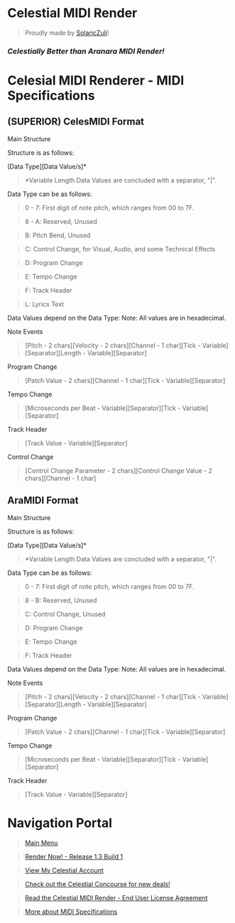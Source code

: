 # Celestial MIDI Render
> Proudly made by [SolaricZuli]()!
### *Celestially Better than Aranara MIDI Render!*

# Celesial MIDI Renderer - MIDI Specifications

## (SUPERIOR) CelesMIDI Format
Main Structure

Structure is as follows:

[Data Type][Data Value/s]*
>*Variable Length Data Values are concluded with a separator, "|".

Data Type can be as follows:

>0 - 7: First digit of note pitch, which ranges from 00 to 7F.

>8 - A: Reserved, Unused

>B: Pitch Bend, Unused

>C: Control Change, for Visual, Audio, and some Technical Effects

>D: Program Change

>E: Tempo Change

>F: Track Header

>L: Lyrics Text

Data Values depend on the Data Type: Note: All values are in hexadecimal.

Note Events

>[Pitch - 2 chars][Velocity - 2 chars][Channel - 1 char][Tick - Variable][Separator][Length - Variable][Separator]

Program Change

>[Patch Value - 2 chars][Channel - 1 char][Tick - Variable][Separator]

Tempo Change

>[Microseconds per Beat - Variable][Separator][Tick - Variable][Separator]

Track Header

>[Track Value - Variable][Separator]

Control Change

>[Control Change Parameter - 2 chars][Control Change Value - 2 chars][Channel - 1 char]


## AraMIDI Format
Main Structure

Structure is as follows:

[Data Type][Data Value/s]*
>*Variable Length Data Values are concluded with a separator, "|".

Data Type can be as follows:

>0 - 7: First digit of note pitch, which ranges from 00 to 7F.

>8 - B: Reserved, Unused

>C: Control Change, Unused

>D: Program Change

>E: Tempo Change

>F: Track Header

Data Values depend on the Data Type: Note: All values are in hexadecimal.

Note Events

>[Pitch - 2 chars][Velocity - 2 chars][Channel - 1 char][Tick - Variable][Separator][Length - Variable][Separator]

Program Change

>[Patch Value - 2 chars][Channel - 1 char][Tick - Variable][Separator]

Tempo Change

>[Microseconds per Beat - Variable][Separator][Tick - Variable][Separator]

Track Header

>[Track Value - Variable][Separator]

# Navigation Portal
> [Main Menu](https://daniferous.github.io/celestialmidirender/)

> [Render Now! - Release 1.3 Build 1](https://daniferous.github.io/celestialmidirender/render/CMR%20Release%201.3.html/)

> [View My Celestial Account](https://daniferous.github.io/celestialmidirender/account)

> [Check out the Celestial Concourse for new deals!](https://daniferous.github.io/celestialmidirender/concourse)

> [Read the Celestial MIDI Render - End User License Agreement](https://daniferous.github.io/celestialmidirender/EULA/)

> [More about MIDI Specifications](https://daniferous.github.io/celestialmidirender/specs/)